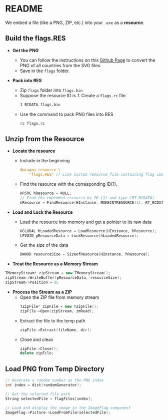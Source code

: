 # README

We embed a file (like a PNG, ZIP, etc.) into your `.exe` as a **resource**.

## Build the flags.RES

- **Get the PNG**
  - You can follow the instructions on this [Github Page](https://github.com/hampusborgos/country-flags) to convert the PNG of all countries from the SVG files.
  - Save in the `flags` folder.
  
- **Pack into RES**
  - Zip `flags` folder into `flags.bin`
  - Suppose the resource ID is *1*. Create a `flags.rc` file.
    ```bash
    1 RCDATA flags.bin
    ```
  - Use the command to pack PNG files into RES
    ```bash
    rc flags.rc
    ```

## Unzip from the Resource

- **Locate the resource**
  - Include in the beginning
    ```c++
    #pragma resource \
        "flags.RES" // Link custom resource file containing flag images ZIP
    ```
  - Find the resource with the corresponding ID(1).
    ```c++
    HRSRC hResource = NULL;
    // Find the embedded resource by ID (1) and type (RT_RCDATA)
    hResource = FindResource(HInstance, MAKEINTRESOURCE(1), RT_RCDATA);
    ```

- **Load and Lock the Resource**
  - Load the resource into memory and get a pointer to its raw data
    ```c++
    HGLOBAL hLoadedResource = LoadResource(HInstance, hResource);
    LPVOID pResourceData = LockResource(hLoadedResource);
    ```
  - Get the size of the data
    ```c++
    DWORD resourceSize = SizeofResource(HInstance, hResource);
    ```

- **Treat the Resource as a Memory Stream**
```c++
TMemoryStream* zipStream = new TMemoryStream();
zipStream->WriteBuffer(pResourceData, resourceSize);
zipStream->Position = 0;
```

- **Process the Stream as a ZIP**
  - Open the ZIP file from memory stream
    ```c++
    TZipFile* zipFile = new TZipFile();
    zipFile->Open(zipStream, zmRead);
    ```
  - Extract the file to the temp path
    ```c++
    zipFile->Extract(fileName, dir);
    ```
  - Close and clean
    ```c++
    zipFile->Close();
    delete zipFile;
    ```

## Load PNG from Temp Directory

```c++
// Generate a random number as the PNG index
int index = dist(randomGenerator);

// Get the selected file path
String selectedFile = flagFiles[index];

// Load and display the image in the ImageFlag component
ImageFlag->Picture->LoadFromFile(selectedFile);
```

